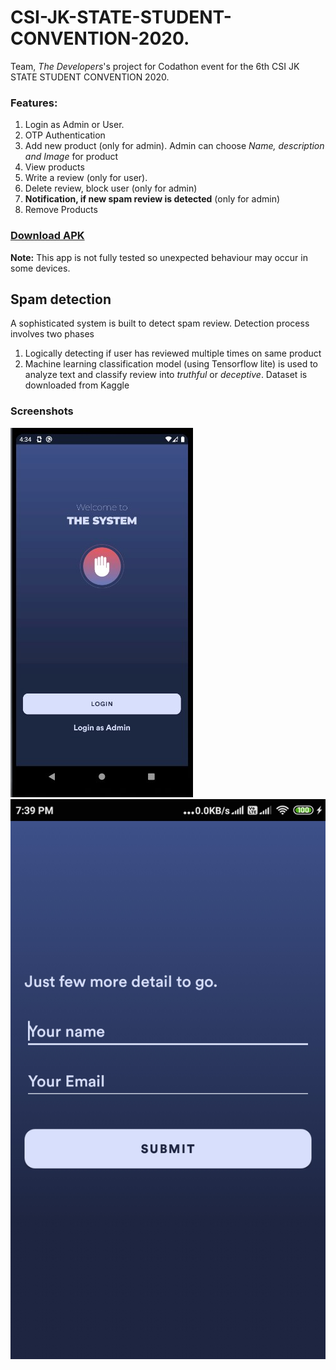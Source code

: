 # CSI-JK-STATE-STUDENT-CONVENTION-2020.
Team, <i>The Developers</i>'s project for Codathon event for the 6th CSI JK STATE STUDENT CONVENTION 2020.

<h3>Features:</h3>
<ol>
  <li>Login as Admin or User.</li>
  <li>OTP Authentication</li>
  <li>Add new product (only for admin). Admin can choose <i>Name, description and Image</i> for product</li>
  <li>View products</li>
  <li>Write a review (only for user).</li>
  <li>Delete review, block user (only for admin)</li>
  <li><b>Notification, if new spam review is detected</b> (only for admin)</li>
  <li>Remove Products</li>
</ol>

[<h3>Download APK</h3>](https://drive.google.com/file/d/1_ksjtQ8FPESf8OaGIM7EoAdhgnThvXyp/view)
<b>Note:</b> This app is not fully tested so unexpected behaviour may occur in some devices.

<h2>Spam detection</h2>
A sophisticated system is built to detect spam review. Detection process involves two phases
<ol>
  <li>Logically detecting if user has reviewed multiple times on same product</li>
  <li>Machine learning classification model (using Tensorflow lite) is used to analyze text and classify review into <i>truthful</i> or <i>deceptive</i>.
      Dataset is downloaded from Kaggle</li>
</ol>

<h3>Screenshots</h3>
<img src="/screenshots/sc1.jpg">     <img src="/screenshots/sc2.jpg">


   
